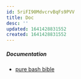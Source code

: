 ```yaml
---
id: 5riFI90MdvcrvBqFs9PVV
title: Doc
desc: ''
updated: 1641428831552
created: 1641428831552
---
```


##### Documentation

- [pure bash bible](https://github.com/dylanaraps/pure-bash-bible)
